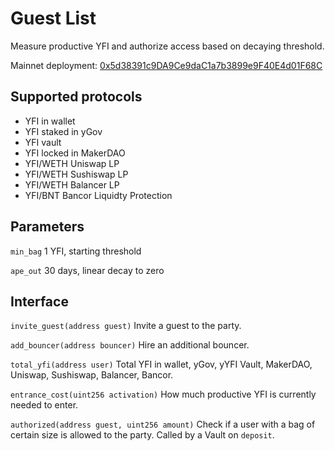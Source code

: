 # Guest List

Measure productive YFI and authorize access based on decaying threshold.

Mainnet deployment: [0x5d38391c9DA9Ce9daC1a7b3899e9F40E4d01F68C](https://etherscan.io/address/0x5d38391c9da9ce9dac1a7b3899e9f40e4d01f68c#code)

## Supported protocols

- YFI in wallet
- YFI staked in yGov
- YFI vault
- YFI locked in MakerDAO
- YFI/WETH Uniswap LP
- YFI/WETH Sushiswap LP
- YFI/WETH Balancer LP
- YFI/BNT Bancor Liquidty Protection

## Parameters

`min_bag` 1 YFI, starting threshold

`ape_out` 30 days, linear decay to zero 

## Interface

`invite_guest(address guest)` Invite a guest to the party.

`add_bouncer(address bouncer)` Hire an additional bouncer.

`total_yfi(address user)` Total YFI in wallet, yGov, yYFI Vault, MakerDAO, Uniswap, Sushiswap, Balancer, Bancor.

`entrance_cost(uint256 activation)` How much productive YFI is currently needed to enter.

`authorized(address guest, uint256 amount)` Check if a user with a bag of certain size is allowed to the party. Called by a Vault on `deposit`.

